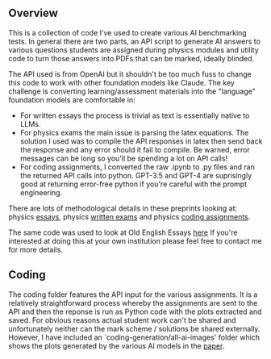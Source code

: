 ## Overview
This is a collection of code I've used to create various AI benchmarking tests. In general there are two parts, an API script to generate AI answers to various questions students are assigned during physics modules and utility code to turn those answers into PDFs that can be marked, ideally blinded. 

The API used is from OpenAI but it shouldn't be too much fuss to change this code to work with other foundation models like Claude. The key challenge is converting learning/assessment materials into the "language" foundation models are comfortable in: 

* For written essays the process is trivial as text is essentially native to LLMs.
* For physics exams the main issue is parsing the latex equations. The solution I used was to compile the API responses in latex then send back the response and any error should it fail to compile. Be warned, error messages can be long so you'll be spending a lot on API calls!
* For coding assignments, I converted the raw .ipynb to .py files and ran the returned API calls into python. GPT-3.5 and GPT-4 are suprisingly good at returning error-free python if you're careful with the prompt engineering.

There are lots of methodological details in these preprints looking at: physics [essays](https://arxiv.org/abs/2403.05458), physics [written exams](https://arxiv.org/abs/2306.15609) and physics [coding assignments](https://arxiv.org/abs/2403.16977). 

The same code was used to look at Old English Essays [here](https://doi.org/10.21203/rs.3.rs-3483059/v1) If you're interested at doing this at your own institution please feel free to contact me for more details.

## Coding

The coding folder features the API input for the various assignments. It is a relatively straightforward process whereby the assignments are sent to the API and then the reponse is run as Python code with the plots extracted and saved. For obvious reasons actual student work can't be shared and unfortunately neither can the mark scheme / solutions be shared externally. However, I have included an `coding-generation/all-ai-images' folder which shows the plots generated by the various AI models in the [paper](https://arxiv.org/abs/2403.16977).